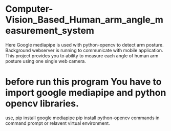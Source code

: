 # Computer-Vision_Based_Human_arm_angle_measurement_system
Here Google mediapipe is used with python-opencv to detect arm posture. Background webserver is running to communicate with mobile application. This project provides you to ability to measure each angle of human arm posture using one single web camera. 

# before run this program You have to import google mediapipe and python opencv libraries.
use,
    pip install google mediapipe
    pip install python-opencv
commands in command prompt or relavent virtual environment.

